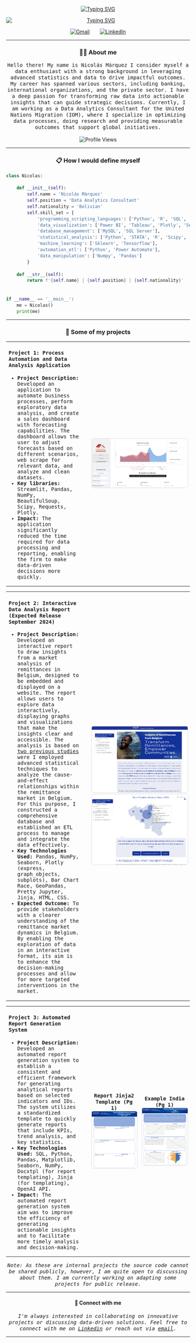 
<!-- Animated Header -->

<p align="center">
  <!-- Typing SVG by DenverCoder1 - https://github.com/DenverCoder1/readme-typing-svg -->
  <a href="https://github.com/NicolasMarca/NicolasMarca">
      <img src="https://readme-typing-svg.demolab.com?font=Fira+Code&pause=1000&repeat=false&color=1F51FF&width=200&lines=Nicolás+Márquez" alt="Typing SVG" />
  </a>
</p>

<p align="center">
  <a href="https://github.com/NicolasMarca/NicolasMarca">
      <img src="https://readme-typing-svg.demolab.com?font=Fira+Code&pause=1000&color=1F51FF&width=470&lines=Data+Analytics+%26+Data+Science;Data+Viz%2C+Advanced+Stats+%26+Optimization;From+Data%2C+To+Impact" alt="Typing SVG" style="display: block; margin: 0 auto;"/>
  </a>
</p>

<!-- Icons section -->


<p align="center">
  <a href="mailto:nmarqueznarvaez@gmail.com"><img width="32px" alt="Gmail" title="Gmail" src="https://cdn-icons-png.flaticon.com/512/281/281769.png"/></a>
  &#8287;&#8287;&#8287;&#8287;&#8287;
  <a href="https://www.linkedin.com/in/nicolasmarqueznarvaez"><img width="32px" alt="LinkedIn" title="LinkedIn" src="https://cdn-icons-png.flaticon.com/512/174/174857.png"/></a>
</p>

<hr>

<!-- About me section -->

<h3 align="center"> 👨‍💻 About me</h3>
<p align="center">
  <samp>
    Hello there! My name is Nicolás Márquez I consider myself a data enthusiast with a strong background in leveraging advanced statistics and data to drive impactful outcomes. My career has spanned various sectors, including banking, international organizations, and the private sector. I have a deep passion for transforming raw data into actionable insights that can guide strategic decisions. Currently, I am working as a Data Analytics Consultant for the United Nations Migration (IOM), where I specialize in optimizing data processes, doing research and providing measurable outcomes that support global initiatives.
  </samp>
  <br> <br>
  <img src="https://komarev.com/ghpvc/?username=NicolasMarca" alt="Profile Views" />
</p>

<hr>

<!-- Define myself section -->

<h3 align="center"> 📋 How I would define myself</h3>


```python
class Nicolas:

    def __init__(self):
        self.name = 'Nicolás Márquez'
        self.position = 'Data Analytics Consultant'
        self.nationality = 'Bolivian'
        self.skill_set = {
            'programming_scripting_languages': ['Python', 'R', 'SQL', 'HTML', 'CSS'],
            'data_visualization': ['Power BI', 'Tableau', 'Plotly', 'Seaborn', 'Matplotlib', 'Streamlit'],
            'database_management': ['MySQL', 'SQL Server'],
            'statistical_analysis': ['Python', 'STATA', 'R', 'Scipy', 'Statsmodels'],
            'machine_learning': ['Sklearn', 'Tensorflow'],
            'automation_etl': ['Python', 'Power Automate'],
            'data_manipulation': ['Numpy', 'Pandas']
        }
        
    def __str__(self):
        return f'{self.name} | {self.position} | {self.nationality}'


if __name__ == '__main__':
    me = Nicolas()
    print(me)
```

</p>

<hr>

<!-- Project section -->

<h3 align="center">📂 Some of my projects</h3>


<!-- Project 1 -->
<table>
  <tr>
    <td width="45%" style="padding-right: 20px;">
      <h4><samp>Project 1: Process Automation and Data Analysis Application</samp></h4>
      <ul>
        <samp>
          <li><strong>Project Description:</strong> Developed an application to automate business processes, perform exploratory data analysis, and create a sales dashboard with forecasting capabilities. The dashboard allows the user to adjust forecasts based on different scenarios, web scrape for relevant data, and analyze and clean datasets.</li>
          <li><strong>Key libraries:</strong> Streamlit, Pandas, NumPy, BeautifulSoup, Scipy, Requests, Plotly.</li>
          <li><strong>Impact:</strong> The application significantly reduced the time required for data processing and reporting, enabling the firm to make data-driven decisions more quickly.</li>
        </samp>
      </ul>
    </td>
    <td width="55%">
      <img src="Assets/yachaywa_app.png" height="auto" alt="Yachaywa" style="border: 1px solid #ddd; border-radius: 5px;"  />
    </td>
  </tr>
</table>

<!-- Project 2 -->
<table>
  <tr>
    <td width="45%" style="padding-right: 20px;">
      <h4><samp>Project 2: Interactive Data Analysis Report (Expected Release September 2024)</samp></h4>
      <ul>
        <samp>
          <li><strong>Project Description:</strong> Developed an interactive report to draw insights from a market analysis of remittances in Belgium, designed to be embedded and displayed on a website. The report allows users to explore data interactively, displaying graphs and visualizations that make the insights clear and accessible. The analysis is based on <a href="https://belgium.iom.int/remittances-belgium-key-data"> two previous studies</a>  were I employed advanced statistical techniques to analyze the cause-and-effect relationships within the remittance market in Belgium. For this purpose, I constructed a comprehensive database and established an ETL process to manage and integrate the data effectively.</li>
          <li><strong>Key Technologies Used:</strong> Pandas, NumPy, Seaborn, Plotly (express, graph_objects, subplots), Bar Chart Race, GeoPandas, Pretty Jupyter, Jinja, HTML, CSS.</li>
          <li><strong>Expected Outcome:</strong> To provide stakeholders with a clearer understanding of the remittance market dynamics in Belgium. By enabling the exploration of data in an interactive format, its aim is to enhance the decision-making processes and allow for more targeted interventions in the market.</li>
        </samp>
      </ul>
    </td>
    <td width="55%">
      <img src="Assets/OREMIT_1.png" height="auto" alt="Yachaywa" style="border: 1px solid #ddd; border-radius: 5px;"  />
      <img src="Assets/OREMIT_2.png" height="auto" alt="Yachaywa" style="border: 1px solid #ddd; border-radius: 5px;"  />      
    </td>
  </tr>
</table>


<!-- Project 3 -->
<table>
  <tr>
    <td width="45%" style="padding-right: 20px;">
      <h4><samp>Project 3: Automated Report Generation System</samp></h4>
      <ul>
        <samp>
          <li><strong>Project Description:</strong> Developed an automated report generation system to establish a consistent and efficient framework for generating analytical reports based on selected indicators and IDs. The system utilizes a standardized template to quickly generate reports that include KPIs, trend analysis, and key statistics.</li>
          <li><strong>Key Technologies Used:</strong> SQL, Python, Pandas, Matplotlib, Seaborn, NumPy, Docxtpl (for report templating), Jinja (for templating), OpenAI API.</li>
          <li><strong>Impact:</strong> The automated report generation system aim was to improve the efficiency of generating actionable insights and to facilitate more timely analysis and decision-making.
</li>
        </samp>
      </ul>
    </td>
    <td align="center" width="27.5%">
      <samp><strong>Report Jinja2 Template (Pg 1)</strong></samp>
      <img src="Assets/hmcs_1.png" width="100%" height="auto" alt="Yachaywa" style="border: 1px solid #ddd; border-radius: 5px;"  />      
    </td>
        <td align="center" width="27.5%">
      <samp><strong>Example India (Pg 1)</strong></samp>
      <img src="Assets/hmcs_2.png" width="100%" height="auto" alt="Yachaywa" style="border: 1px solid #ddd; border-radius: 5px;"  />      
    </td>
  </tr>
</table>

<!-- Disclaimer -->
<p align="center">
  <samp>
  <em>Note: As these are internal projects the source code cannot be shared publicly, however, I am quite open to discussing about them. I am currently working on adapting some projects for public release.</em></samp>
</p>


<hr>
<!-- End section -->

<h4 align="center">🤝 Connect with me</h4>


<p align="center">
  <samp>
  <em>I'm always interested in collaborating on innovative projects or discussing data-driven solutions. Feel free to connect with me on <a href="https://www.linkedin.com/in/nicolasmarqueznarvaez">Linkedin</a> or reach out via <a href="mailto:nmarqueznarvaez@gmail.com">email</a>.
</samp>
</p>
<hr>





